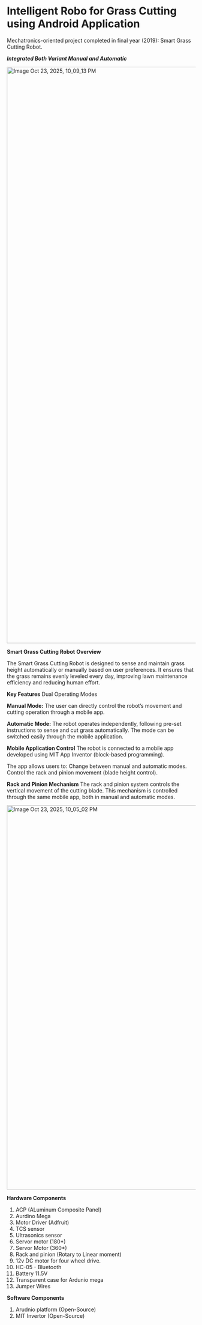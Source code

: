 # Intelligent  Robo for Grass Cutting using Android Application
Mechatronics-oriented project completed in final year (2019): Smart Grass Cutting Robot.

***Integrated Both Variant Manual and Automatic***

<img width="1024" height="1536" alt="Image Oct 23, 2025, 10_09_13 PM" src="https://github.com/user-attachments/assets/db6fcbbc-2e41-4a83-a542-da3637633978" />

**Smart Grass Cutting Robot**
**Overview**

The Smart Grass Cutting Robot is designed to sense and maintain grass height automatically or manually based on user preferences.
It ensures that the grass remains evenly leveled every day, improving lawn maintenance efficiency and reducing human effort.

**Key Features**
Dual Operating Modes

**Manual Mode:**
The user can directly control the robot’s movement and cutting operation through a mobile app.

**Automatic Mode:**
The robot operates independently, following pre-set instructions to sense and cut grass automatically.
The mode can be switched easily through the mobile application.

**Mobile Application Control**
The robot is connected to a mobile app developed using MIT App Inventor (block-based programming).

The app allows users to:
Change between manual and automatic modes.
Control the rack and pinion movement (blade height control).


**Rack and Pinion Mechanism**
The rack and pinion system controls the vertical movement of the cutting blade.
This mechanism is controlled through the same mobile app, both in manual and automatic modes.
   
<img width="1536" height="1024" alt="Image Oct 23, 2025, 10_05_02 PM" src="https://github.com/user-attachments/assets/a3039a7d-15b7-423a-af75-3eb53ed0fea4" />

**Hardware Components**
1. ACP (ALuminum Composite Panel)
2. Aurdino Mega
3. Motor Driver (Adfruit)
4. TCS sensor
5. Ultrasonics sensor
6. Servor motor (180*)
7. Servor Motor (360*)
8. Rack and pinion (Rotary to Linear moment)
9. 12v DC motor for four wheel drive.
10. HC-05 - Bluetooth
11. Battery 11.5V
12. Transparent case for Ardunio mega
13. Jumper Wires

**Software Components**
1. Arudnio platform (Open-Source)
2. MIT Invertor (Open-Source)
